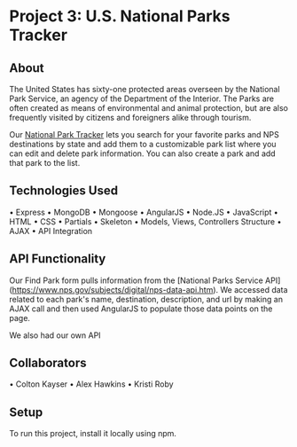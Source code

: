 # Project 3: U.S. National Parks Tracker

## About
The United States has sixty-one protected areas overseen by the National Park Service, an agency of the Department of the Interior. The Parks are often created as means of environmental and animal protection, but are also frequently visited by citizens and foreigners alike through tourism.

Our [National Park Tracker](https://nationalpark.herokuapp.com/) lets you search for your favorite parks and NPS destinations by state and add them to a customizable park list where you can edit and delete park information. You can also create a park and add that park to the list.

## Technologies Used
• Express
• MongoDB
• Mongoose
• AngularJS
• Node.JS
• JavaScript
• HTML
• CSS
• Partials
• Skeleton
• Models, Views, Controllers Structure
• AJAX
• API Integration

## API Functionality
Our Find Park form pulls information from the [National Parks Service API] (https://www.nps.gov/subjects/digital/nps-data-api.htm). We accessed data related to each park's name, destination, description, and url by making an AJAX call and then used AngularJS to populate those data points on the page.

We also had our own API 


## Collaborators
• Colton Kayser
• Alex Hawkins
• Kristi Roby

## Setup
To run this project, install it locally using npm.
